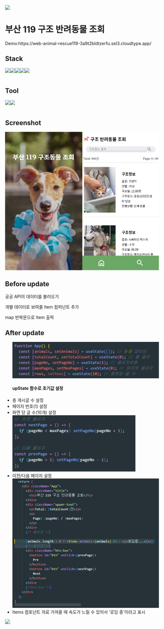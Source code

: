 <img src="https://capsule-render.vercel.app/api?type=wave&color=f4d47b&height=180&section=header&fontSize=45" />
<h1>부산 119 구조 반려동물 조회</h1>
<p>Demo:https://web-animal-rescue119-3a9t2bldtzerfu.sel3.cloudtype.app/</p>

<h2>Stack</h2>
<div style="display:flex">
<img src="https://img.shields.io/badge/react-61DAFB?style=for-the-badge&logo=react&logoColor=black">
<img src="https://img.shields.io/badge/html-E34F26?style=for-the-badge&logo=html5&logoColor=white">
<img src="https://img.shields.io/badge/css-1572B6?style=for-the-badge&logo=css3&logoColor=white">
<img src="https://img.shields.io/badge/javascript-F7DF1E?style=for-the-badge&logo=javascript&logoColor=black">
<img src="https://img.shields.io/badge/jquery-0769AD?style=for-the-badge&logo=jquery&logoColor=white">
</div>
<br>
<h2>Tool</h2>
<div style="display:flex">
<img src="https://img.shields.io/badge/figma-F24E1E?style=for-the-badge&logo=figma&logoColor=white">
<img src="https://img.shields.io/badge/github-181717?style=for-the-badge&logo=github&logoColor=white">
</div>
<br>
  <h2>Screenshot</h2>
  <img src="./src/images/screenshot.jpg" alt="screenshot">
<h2>Before update</h2>
  <p>공공 API의 데이터를 불러오기</p>
  <p>개별 데이터로 보여줄 Item 컴퍼넌트 추가</p>
  <p>map 반복문으로 Item 출력</p>
  
<h2>After update</h2>
  <ul>
    <img src="/src/images/1.jpg" alt="1">
     <h4>upState 함수로 초기값 설정</h4>
    <li>총 게시글 수 설정</li>
    <li>페이지 번호(1) 설정</li>
    <li>화면 당 글 수(10개) 설정</li>
    <img src="/src/images/2.jpg" alt="2">
    <li>이전/다음 페이지 설정</li>
    <img src="/src/images/3.jpg" alt="3">
    <li>Items 컴포넌트 자료 가져올 때 속도가 느릴 수 있어서 '로딩 중'이라고 표시</li>
  </ul>
  
<img src="https://capsule-render.vercel.app/api?type=wave&color=f4d47b&height=180&section=footer&fontSize=45" />
